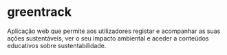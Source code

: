 # greentrack
Aplicação web que permite aos utilizadores registar e acompanhar as suas ações sustentáveis, ver o seu impacto ambiental e aceder a conteúdos educativos sobre sustentabilidade.
